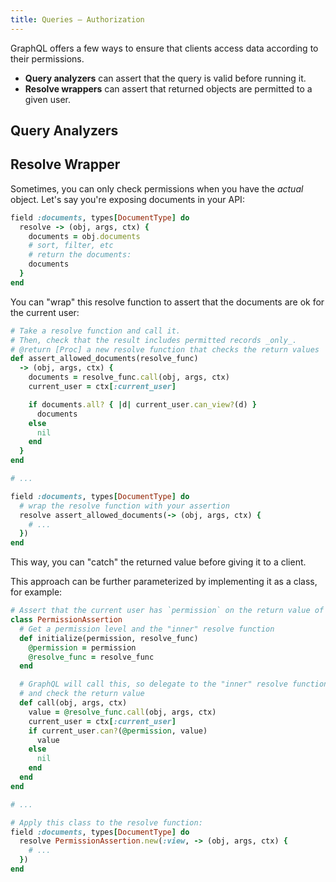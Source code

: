 ```yaml
---
title: Queries — Authorization
---
```


GraphQL offers a few ways to ensure that clients access data according to their permissions.

- __Query analyzers__ can assert that the query is valid before running it.
- __Resolve wrappers__ can assert that returned objects are permitted to a given user.

## Query Analyzers



## Resolve Wrapper

Sometimes, you can only check permissions when you have the _actual_ object. Let's say you're exposing documents in your API:

```ruby
field :documents, types[DocumentType] do
  resolve -> (obj, args, ctx) {
    documents = obj.documents
    # sort, filter, etc
    # return the documents:
    documents
  }
end
```

You can "wrap" this resolve function to assert that the documents are ok for the current user:

```ruby
# Take a resolve function and call it.
# Then, check that the result includes permitted records _only_.
# @return [Proc] a new resolve function that checks the return values
def assert_allowed_documents(resolve_func)
  -> (obj, args, ctx) {
    documents = resolve_func.call(obj, args, ctx)
    current_user = ctx[:current_user]

    if documents.all? { |d| current_user.can_view?(d) }
      documents
    else
      nil
    end
  }
end

# ...

field :documents, types[DocumentType] do
  # wrap the resolve function with your assertion
  resolve assert_allowed_documents(-> (obj, args, ctx) {
    # ...
  })
end
```

This way, you can "catch" the returned value before giving it to a client.

This approach can be further parameterized by implementing it as a class, for example:

```ruby
# Assert that the current user has `permission` on the return value of `block`
class PermissionAssertion
  # Get a permission level and the "inner" resolve function
  def initialize(permission, resolve_func)
    @permission = permission
    @resolve_func = resolve_func
  end

  # GraphQL will call this, so delegate to the "inner" resolve function
  # and check the return value
  def call(obj, args, ctx)
    value = @resolve_func.call(obj, args, ctx)
    current_user = ctx[:current_user]
    if current_user.can?(@permission, value)
      value
    else
      nil
    end
  end
end

# ...

# Apply this class to the resolve function:
field :documents, types[DocumentType] do
  resolve PermissionAssertion.new(:view, -> (obj, args, ctx) {
    # ...
  })
end
```
